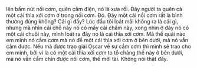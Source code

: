 lên bấm nút nồi cơm, quên cắm điện, nó là xưa rồi. Đây người ta quên cả một cái thìa xới cơm ở trong nồi cơm. Đó. Đây một cái nồi cơm rất là bình thường đúng không? Cái gì đấy? Lúc đầu tôi loát mãi không ra là cái gì, nhưng mà nhìn cái chỗ này nó có mấy cái chấm này, xong nhìn ở đây nó có một cái chuôi này, mình loát ra đây nó là cái thìa xới cơm. Mà thế quái nào em mình nó cắm cơm mà nó để một cái thìa xới cơm ở bên dưới, mà nó vẫn cắm được. Nếu mà được trao giải Oscar về sự cắm cơm thì mình sẽ trao cho em mình, bởi vì là có một cái thìa xới cơm to tổ chảng thế này ở bên dưới, mà nó vẫn cắm chín được nồi cơm, thế mới tài. Không nói thật đấy.